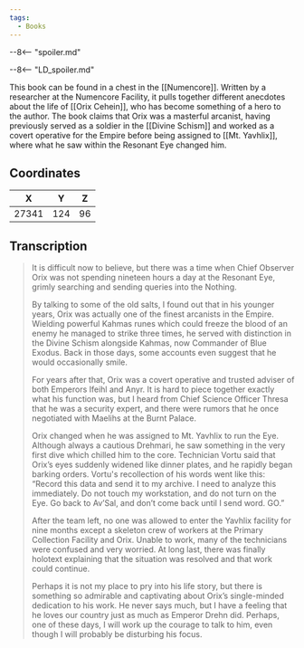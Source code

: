 ```yaml
---
tags:
  - Books
---
```


--8<-- "spoiler.md"

--8<-- "LD_spoiler.md"

This book can be found in a chest in the [[Numencore]]. Written by a researcher at the Numencore Facility, it pulls together different anecdotes about the life of [[Orix Cehein]], who has become something of a hero to the author. The book claims that Orix was a masterful arcanist, having previously served as a soldier in the [[Divine Schism]] and worked as a covert operative for the Empire before being assigned to [[Mt. Yavhlix]], where what he saw within the Resonant Eye changed him.

## Coordinates
| **X** | **Y** | **Z** |
| :---: | :---: | :---: |
| 27341 |  124  |  96   |

## Transcription
> It is difficult now to believe, but there was a time when Chief Observer Orix was not spending nineteen hours a day at the Resonant Eye, grimly searching and sending queries into the Nothing.
>
> By talking to some of the old salts, I found out that in his younger years, Orix was actually one of the finest arcanists in the Empire. Wielding powerful Kahmas runes which could freeze the blood of an enemy he managed to strike three times, he served with distinction in the Divine Schism alongside Kahmas, now Commander of Blue Exodus. Back in those days, some accounts even suggest that he would occasionally smile.
>
> For years after that, Orix was a covert operative and trusted adviser of both Emperors Ifeihl and Anyr. It is hard to piece together exactly what his function was, but I heard from Chief Science Officer Thresa that he was a security expert, and there were rumors that he once negotiated with Maelihs at the Burnt Palace.
>
> Orix changed when he was assigned to Mt. Yavhlix to run the Eye. Although always a cautious Drehmari, he saw something in the very first dive which chilled him to the core. Technician Vortu said that Orix’s eyes suddenly widened like dinner plates, and he rapidly began barking orders. Vortu's recollection of his words went like this: “Record this data and send it to my archive. I need to analyze this immediately. Do not touch my workstation, and do not turn on the Eye. Go back to Av’Sal, and don’t come back until I send word. GO.”
>
> After the team left, no one was allowed to enter the Yavhlix facility for nine months except a skeleton crew of workers at the Primary Collection Facility and Orix. Unable to work, many of the technicians were confused and very worried. At long last, there was finally holotext explaining that the situation was resolved and that work could continue.
>
> Perhaps it is not my place to pry into his life story, but there is something so admirable and captivating about Orix’s single-minded dedication to his work. He never says much, but I have a feeling that he loves our country just as much as Emperor Drehn did. Perhaps, one of these days, I will work up the courage to talk to him, even though I will probably be disturbing his focus.

